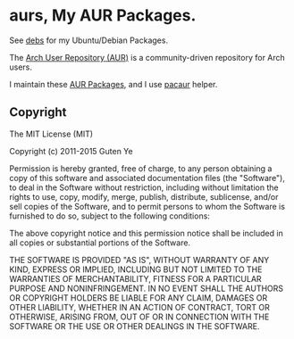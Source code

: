 aurs, My AUR Packages.
======================

See [debs](https://github.com/gutenye/debs) for my Ubuntu/Debian Packages.

The [Arch User Repository (AUR)](https://aur.archlinux.org/) is a community-driven repository for Arch users.

I maintain these [AUR Packages](https://aur.archlinux.org/packages.php?SeB=m&L=2&K=GutenYe), and I use [pacaur](https://github.com/Spyhawk/pacaur) helper.

Copyright
---------

The MIT License (MIT)

Copyright (c) 2011-2015 Guten Ye

Permission is hereby granted, free of charge, to any person obtaining a copy
of this software and associated documentation files (the "Software"), to deal
in the Software without restriction, including without limitation the rights
to use, copy, modify, merge, publish, distribute, sublicense, and/or sell
copies of the Software, and to permit persons to whom the Software is
furnished to do so, subject to the following conditions:

The above copyright notice and this permission notice shall be included in all
copies or substantial portions of the Software.

THE SOFTWARE IS PROVIDED "AS IS", WITHOUT WARRANTY OF ANY KIND, EXPRESS OR
IMPLIED, INCLUDING BUT NOT LIMITED TO THE WARRANTIES OF MERCHANTABILITY,
FITNESS FOR A PARTICULAR PURPOSE AND NONINFRINGEMENT. IN NO EVENT SHALL THE
AUTHORS OR COPYRIGHT HOLDERS BE LIABLE FOR ANY CLAIM, DAMAGES OR OTHER
LIABILITY, WHETHER IN AN ACTION OF CONTRACT, TORT OR OTHERWISE, ARISING FROM,
OUT OF OR IN CONNECTION WITH THE SOFTWARE OR THE USE OR OTHER DEALINGS IN THE
SOFTWARE.
